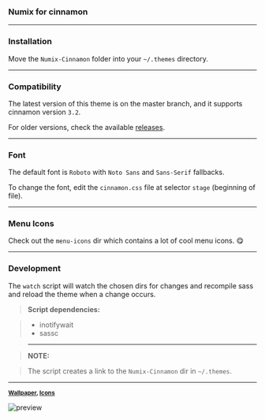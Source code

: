 ### Numix for cinnamon

---

### Installation

Move the `Numix-Cinnamon` folder into your `~/.themes` directory.

---

### Compatibility

The latest version of this theme is on the master branch, and it supports
cinnamon version `3.2`.

For older versions, check the available [releases](../../releases).

---

### Font

The default font is `Roboto` with `Noto Sans` and `Sans-Serif` fallbacks.

To change the font, edit the `cinnamon.css` file at selector `stage`
(beginning of file).

---

### Menu Icons

Check out the `menu-icons` dir which contains a lot of cool menu icons. :yum:

---

### Development

The `watch` script will watch the chosen dirs for changes and
recompile sass and reload the theme when a change occurs.

> **Script dependencies:**

> * inotifywait
> * sassc

> ---  

> **NOTE:**  

> The script creates a link to the `Numix-Cinnamon` dir in `~/.themes`.

---

<b><sub> [Wallpaper](http://orig11.deviantart.net/8bdd/f/2017/063/4/8/numix_cinnamon_by_zagortenay333-d6dft70.png), [Icons](https://github.com/moka-project/moka-icon-theme)</sub></b>

![preview](https://i.imgur.com/qu438D3.png)
